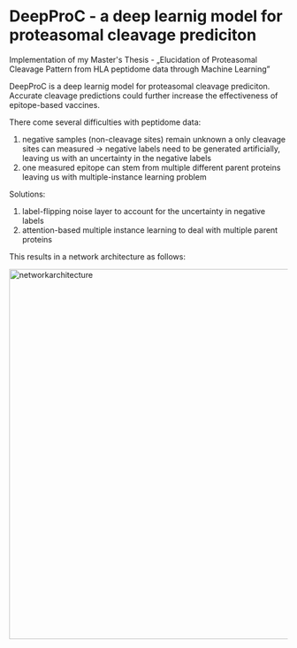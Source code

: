 # DeepProC - a deep learnig model for proteasomal cleavage prediciton
Implementation of my Master's Thesis - „Elucidation of Proteasomal Cleavage Pattern from HLA peptidome data through Machine Learning”

DeepProC is a deep learnig model for proteasomal cleavage prediciton. Accurate cleavage predictions could further increase the effectiveness of epitope-based vaccines. 

There come several difficulties with peptidome data:
1) negative samples (non-cleavage sites) remain unknown a only cleavage sites can measured -> negative labels need to be generated artificially, leaving us with an uncertainty in the negative labels
2) one measured epitope can stem from multiple different parent proteins leaving us with multiple-instance learning problem 

Solutions:
1) label-flipping noise layer to account for the uncertainty in
negative labels
2) attention-based multiple instance learning to deal with multiple
parent proteins

This results in a network architecture as follows:

<img width="669" alt="networkarchitecture" src="https://user-images.githubusercontent.com/56801215/108819037-96d76f00-75ba-11eb-88e8-56757a6a3665.png">
